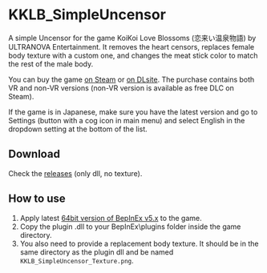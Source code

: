 # KKLB_SimpleUncensor
A simple Uncensor for the game KoiKoi Love Blossoms (恋来い温泉物語) by ULTRANOVA Entertainment. It removes the heart censors, replaces female body texture with a custom one, and changes the meat stick color to match the rest of the male body.

You can buy the game [on Steam](https://store.steampowered.com/app/1840350/KoiKoi_VR_Love_Blossoms/) or [on DLsite](https://www.dlsite.com/pro/work/=/product_id/VJ01000460.html). The purchase contains both VR and non-VR versions (non-VR version is available as free DLC on Steam).

If the game is in Japanese, make sure you have the latest version and go to Settings (button with a cog icon in main menu) and select English in the dropdown setting at the bottom of the list.

## Download
Check the [releases](/../../releases) (only dll, no texture).

## How to use
1. Apply latest [64bit version of BepInEx v5.x](https://github.com/BepInEx/BepInEx/releases) to the game.
2. Copy the plugin .dll to your BepInEx\plugins folder inside the game directory.
3. You also need to provide a replacement body texture. It should be in the same directory as the plugin dll and be named `KKLB_SimpleUncensor_Texture.png`.
